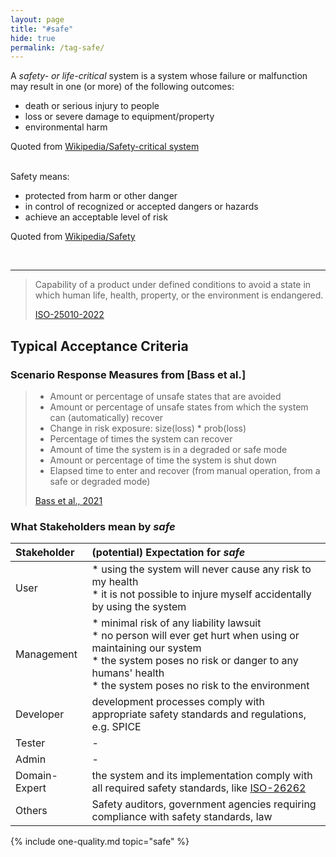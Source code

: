 ```yaml
---
layout: page
title: "#safe"
hide: true
permalink: /tag-safe/
---
```


<div class="arc42-help" markdown="1">

A _safety- or life-critical_ system is a system whose failure or malfunction may result in one (or more) of the following outcomes:

* death or serious injury to people
* loss or severe damage to equipment/property
* environmental harm

Quoted from [Wikipedia/Safety-critical system](https://en.wikipedia.org/wiki/Safety-critical_system)
</div><br>


<div class="arc42-help" markdown="1">
Safety means:

* protected from harm or other danger
* in control of recognized or accepted dangers or hazards
* achieve an acceptable level of risk

Quoted from [Wikipedia/Safety](https://en.wikipedia.org/wiki/Safety)
</div><br>

<hr class="with-no-margin"/>

>Capability of a product under defined conditions to avoid a state in which human life, health, property, or the environment is endangered.
>
>[ISO-25010-2022](/references/#iso-25010-2022)


## Typical Acceptance Criteria
### Scenario Response Measures from [Bass et al.]

>* Amount or percentage of unsafe states that are avoided
>* Amount or percentage of unsafe states from which the system can (automatically) recover
>* Change in risk exposure: size(loss) * prob(loss)
>* Percentage of times the system can recover
>* Amount of time the system is in a degraded or safe mode
>* Amount or percentage of time the system is shut down
>* Elapsed time to enter and recover (from manual operation, from a safe or degraded mode)
>
>[Bass et al., 2021](/references/#bass2021software)



### What Stakeholders mean by _safe_


| Stakeholder | (potential) Expectation for _safe_ |
|:--- |:--- |
| User |* using the system will never cause any risk to my health<br> * it is not possible to injure myself accidentally by using the system|
| Management |* minimal risk of any liability lawsuit<br>* no person will ever get hurt when using or maintaining our system<br>* the system poses no risk or danger to any humans' health<br>* the system poses no risk to the environment |
| Developer |development processes comply with appropriate safety standards and regulations, e.g. SPICE  |
| Tester | - |
| Admin | - |
| Domain-Expert |the system and its implementation comply with all required safety standards, like [ISO-26262](https://www.iso.org/standard/51362.html)|
| Others |Safety auditors, government agencies requiring compliance with safety standards, law  |

<!-- include all qualities associated with this tag -->
{% include one-quality.md topic="safe"  %}
